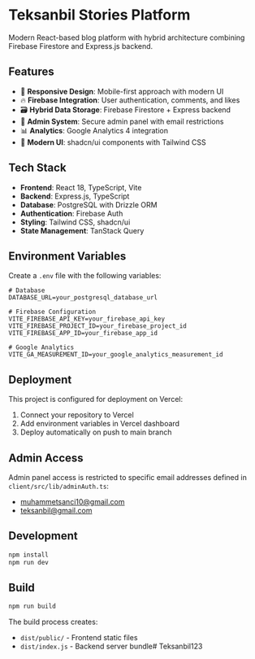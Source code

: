 # Teksanbil Stories Platform

Modern React-based blog platform with hybrid architecture combining Firebase Firestore and Express.js backend.

## Features

- 📱 **Responsive Design**: Mobile-first approach with modern UI
- 🔥 **Firebase Integration**: User authentication, comments, and likes
- 🗃️ **Hybrid Data Storage**: Firebase Firestore + Express backend
- 🔐 **Admin System**: Secure admin panel with email restrictions
- 📊 **Analytics**: Google Analytics 4 integration
- 🎨 **Modern UI**: shadcn/ui components with Tailwind CSS

## Tech Stack

- **Frontend**: React 18, TypeScript, Vite
- **Backend**: Express.js, TypeScript
- **Database**: PostgreSQL with Drizzle ORM
- **Authentication**: Firebase Auth
- **Styling**: Tailwind CSS, shadcn/ui
- **State Management**: TanStack Query

## Environment Variables

Create a `.env` file with the following variables:

```env
# Database
DATABASE_URL=your_postgresql_database_url

# Firebase Configuration
VITE_FIREBASE_API_KEY=your_firebase_api_key
VITE_FIREBASE_PROJECT_ID=your_firebase_project_id
VITE_FIREBASE_APP_ID=your_firebase_app_id

# Google Analytics
VITE_GA_MEASUREMENT_ID=your_google_analytics_measurement_id
```

## Deployment

This project is configured for deployment on Vercel:

1. Connect your repository to Vercel
2. Add environment variables in Vercel dashboard
3. Deploy automatically on push to main branch

## Admin Access

Admin panel access is restricted to specific email addresses defined in `client/src/lib/adminAuth.ts`:
- muhammetsanci10@gmail.com
- teksanbil@gmail.com

## Development

```bash
npm install
npm run dev
```

## Build

```bash
npm run build
```

The build process creates:
- `dist/public/` - Frontend static files
- `dist/index.js` - Backend server bundle# Teksanbil123
